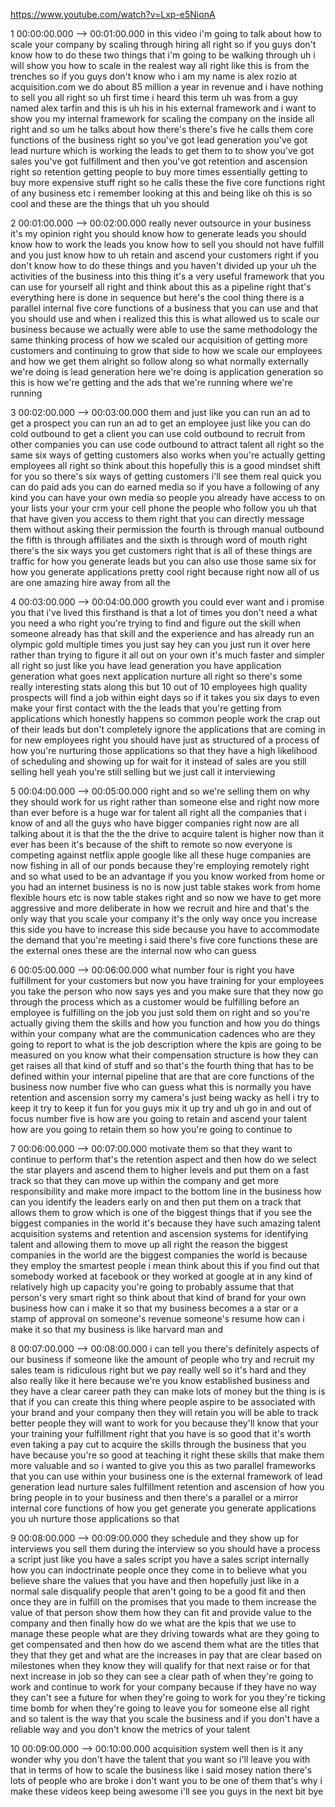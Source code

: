 https://www.youtube.com/watch?v=Lxp-e5NionA

1 00:00:00.000 --\> 00:01:00.000 in this video i'm going to talk about
how to scale your company by scaling through hiring all right so if you
guys don't know how to do these two things that i'm going to be walking
through uh i will show you how to scale in the realest way all right
like this is from the trenches so if you guys don't know who i am my
name is alex rozio at acquisition.com we do about 85 million a year in
revenue and i have nothing to sell you all right so uh first time i
heard this term uh was from a guy named alex tarfin and this is uh his
in his external framework and i want to show you my internal framework
for scaling the company on the inside all right and so um he talks about
how there's there's five he calls them core functions of the business
right so you've got lead generation you've got lead nurture which is
working the leads to get them to to show you've got sales you've got
fulfillment and then you've got retention and ascension right so
retention getting people to buy more times essentially getting to buy
more expensive stuff right so he calls these the five core functions
right of any business etc i remember looking at this and being like oh
this is so cool and these are the things that uh you should

2 00:01:00.000 --\> 00:02:00.000 really never outsource in your business
it's my opinion right you should know how to generate leads you should
know how to work the leads you know how to sell you should not have
fulfill and you just know how to uh retain and ascend your customers
right if you don't know how to do these things and you haven't divided
up your uh the activities of the business into this thing it's a very
useful framework that you can use for yourself all right and think about
this as a pipeline right that's everything here is done in sequence but
here's the cool thing there is a parallel internal five core functions
of a business that you can use and that you should use and when i
realized this this is what allowed us to scale our business because we
actually were able to use the same methodology the same thinking process
of how we scaled our acquisition of getting more customers and
continuing to grow that side to how we scale our employees and how we
get them alright so follow along so what normally externally we're doing
is lead generation here we're doing is application generation so this is
how we're getting and the ads that we're running where we're running

3 00:02:00.000 --\> 00:03:00.000 them and just like you can run an ad to
get a prospect you can run an ad to get an employee just like you can do
cold outbound to get a client you can use cold outbound to recruit from
other companies you can use code outbound to attract talent all right so
the same six ways of getting customers also works when you're actually
getting employees all right so think about this hopefully this is a good
mindset shift for you so there's six ways of getting customers i'll see
them real quick you can do paid ads you can do earned media so if you
have a following of any kind you can have your own media so people you
already have access to on your lists your your crm your cell phone the
people who follow you uh that that have given you access to them right
that you can directly message them without asking their permission the
fourth is through manual outbound the fifth is through affiliates and
the sixth is through word of mouth right there's the six ways you get
customers right that is all of these things are traffic for how you
generate leads but you can also use those same six for how you generate
applications pretty cool right because right now all of us are one
amazing hire away from all the

4 00:03:00.000 --\> 00:04:00.000 growth you could ever want and i
promise you that i've lived this firsthand is that a lot of times you
don't need a what you need a who right you're trying to find and figure
out the skill when someone already has that skill and the experience and
has already run an olympic gold multiple times you just say hey can you
just run it over here rather than trying to figure it all out on your
own it's much faster and simpler all right so just like you have lead
generation you have application generation what goes next application
nurture all right so there's some really interesting stats along this
but 10 out of 10 employees high quality prospects will find a job within
eight days so if it takes you six days to even make your first contact
with the the leads that you're getting from applications which honestly
happens so common people work the crap out of their leads but don't
completely ignore the applications that are coming in for new employees
right you should have just as structured of a process of how you're
nurturing those applications so that they have a high likelihood of
scheduling and showing up for wait for it instead of sales are you still
selling hell yeah you're still selling but we just call it interviewing

5 00:04:00.000 --\> 00:05:00.000 right and so we're selling them on why
they should work for us right rather than someone else and right now
more than ever before is a huge war for talent all right all the
companies that i know of and all the guys who have bigger companies
right now are all talking about it is that the the the drive to acquire
talent is higher now than it ever has been it's because of the shift to
remote so now everyone is competing against netflix apple google like
all these huge companies are now fishing in all of our ponds because
they're employing remotely right and so what used to be an advantage if
you you know worked from home or you had an internet business is no is
now just table stakes work from home flexible hours etc is now table
stakes right and so now we have to get more aggressive and more
deliberate in how we recruit and hire and that's the only way that you
scale your company it's the only way once you increase this side you
have to increase this side because you have to accommodate the demand
that you're meeting i said there's five core functions these are the
external ones these are the internal now who can guess

6 00:05:00.000 --\> 00:06:00.000 what number four is right you have
fulfillment for your customers but now you have training for your
employees you take the person who now says yes and you make sure that
they now go through the process which as a customer would be fulfilling
before an employee is fulfilling on the job you just sold them on right
and so you're actually giving them the skills and how you function and
how you do things within your company what are the communication
cadences who are they going to report to what is the job description
where the kpis are going to be measured on you know what their
compensation structure is how they can get raises all that kind of stuff
and so that's the fourth thing that has to be defined within your
internal pipeline that are that are core functions of the business now
number five who can guess what this is normally you have retention and
ascension sorry my camera's just being wacky as hell i try to keep it
try to keep it fun for you guys mix it up try and uh go in and out of
focus number five is how are you going to retain and ascend your talent
how are you going to retain them so how you're going to continue to

7 00:06:00.000 --\> 00:07:00.000 motivate them so that they want to
continue to perform that's the retention aspect and then how do we
select the star players and ascend them to higher levels and put them on
a fast track so that they can move up within the company and get more
responsibility and make more impact to the bottom line in the business
how can you identify the leaders early on and then put them on a track
that allows them to grow which is one of the biggest things that if you
see the biggest companies in the world it's because they have such
amazing talent acquisition systems and retention and ascension systems
for identifying talent and allowing them to move up all right the reason
the biggest companies in the world are the biggest companies the world
is because they employ the smartest people i mean think about this if
you find out that somebody worked at facebook or they worked at google
at in any kind of relatively high up capacity you're going to probably
assume that that person's very smart right so think about that kind of
brand for your own business how can i make it so that my business
becomes a a star or a stamp of approval on someone's revenue someone's
resume how can i make it so that my business is like harvard man and

8 00:07:00.000 --\> 00:08:00.000 i can tell you there's definitely
aspects of our business if someone like the amount of people who try and
recruit my sales team is ridiculous right but we pay really well so it's
hard and they also really like it here because we're you know
established business and they have a clear career path they can make
lots of money but the thing is is that if you can create this thing
where people aspire to be associated with your brand and your company
then they will retain you will be able to track better people they will
want to work for you because they'll know that your your training your
fulfillment right that you have is so good that it's worth even taking a
pay cut to acquire the skills through the business that you have because
you're so good at teaching it right these skills that make them more
valuable and so i wanted to give you this as two parallel frameworks
that you can use within your business one is the external framework of
lead generation lead nurture sales fulfillment retention and ascension
of how you bring people in to your business and then there's a parallel
or a mirror internal core functions of how you get generate you generate
applications you uh nurture those applications so that

9 00:08:00.000 --\> 00:09:00.000 they schedule and they show up for
interviews you sell them during the interview so you should have a
process a script just like you have a sales script you have a sales
script internally how you can indoctrinate people once they come in to
believe what you believe share the values that you have and then
hopefully just like in a normal sale disqualify people that aren't going
to be a good fit and then once they are in fulfill on the promises that
you made to them increase the value of that person show them how they
can fit and provide value to the company and then finally how do we what
are the kpis that we use to manage these people what are they driving
towards what are they going to get compensated and then how do we ascend
them what are the titles that they that they get and what are the
increases in pay that are clear based on milestones when they know they
will qualify for that next raise or for that next increase in job so
they can see a clear path of when they're going to work and continue to
work for your company because if they have no way they can't see a
future for when they're going to work for you they're ticking time bomb
for when they're going to leave you for someone else all right and so
talent is the way that you scale the business and if you don't have a
reliable way and you don't know the metrics of your talent

10 00:09:00.000 --\> 00:10:00.000 acquisition system well then is it any
wonder why you don't have the talent that you want so i'll leave you
with that in terms of how to scale the business like i said mosey nation
there's lots of people who are broke i don't want you to be one of them
that's why i make these videos keep being awesome i'll see you guys in
the next bit bye

